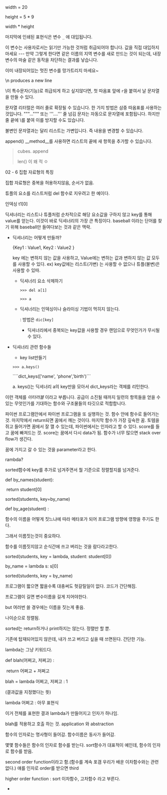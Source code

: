 width = 20

height = 5 * 9

width * height

마지막에 인쇄된 표현식은 변수 `_` 에 대입됩니다.  

이 변수는 사용자로서는 읽기만 가능한 것처럼 취급되어야 합니다. 값을 직접 대입하지 마세요 --- 만약 그렇게 한다면 같은 이름의 지역 변수를 새로 만드는 것이 되는데, 내장 변수의 마술 같은 동작을 차단하는 결과를 낳습니다. 

이미 내장되어있는 멋진 변수를 망가트리지 마세요~

\n produces a new line

\이 특수문자(기능)로 취급되게 하고 싶지않다면, 첫 따옴표 앞에 ```r```을 붙여서 날 문자열을 만들 수 있다. 

문자열 리터럴은 여러 줄로 확장될 수 있습니다. 한 가지 방법은 삼중 따옴표를 사용하는 것입니다. """...""" 또는 '''....''' 줄 넘김 문자는 자동으로 문자열에 포함됩니다. 하지만 줄 끝에 \를 붙여 이를 방지할 수도 있습니다. 

불변인 문자열과는 달리 리스트는 가변입니다. 즉 내용을 변경할 수 있습니다. 

append() __method__를 사용하면 리스트의 끝에 새 항목을 추가할 수 있습니다. 

> cubes. append 
>
> len() 이 왜 적	ㅇ

02 - 6 집합 자료형의 특징 

집합 자료형은 중복을 허용하지않음, 순서가 없음. 

튜플의 요소를 리스트처럼 del 함수로 지우려고 한 예이다. 



인덱싱  t1[0] 







딕셔너리는 리스트나 튜플처럼 순차적으로  해당 요소값을 구하지 않고 key를 통해 value를 얻는다. 이것이 바로 딕셔너리의 가장 큰 특징이다. baseball 이라는 단어를 찾기 위해 baseball만 들여다보는 것과 같은 맥락. 

- 딕셔너리는 어떻게 만들까?

  {Key1 : Value1, Key2  : Value2 }

  key 에는 변하지 않는 값을 사용하고, Value에는 변하는 값과 변하지 않는 값 모두를 사용할 수 있다. ex) key값에는 리스트(가변) 는 사용할 수 없으나 튜플(불변)은 사용할 수 있따. 

  - 딕셔너리 요소 삭제하기

    ```>>> del a[1]```

    ```>>> a ```

  - 딕셔너리는 인덱싱이나 슬라이싱 기법이 먹히지 않는다. 

    : 방법은 ```dic[key]```

    - 딕셔너리에서 중복되는 key값을 사용할 경우 랜덤으로 무엇인가가 무시될 수 있다. 

      

- 딕셔너리 관련 함수들 

  - key list만들기 

  ```>>> a.keys()```

  ````dict_keys(['name', 'phone','birth')```

  a. keys()는 딕셔너리 a의 key만을 모아서 dict_keys라는 객체를 리턴한다. 



이런 객체를 *이터러블* 이라고 부릅니다. 공급이 소진될 때까지 일련의 항목들을 얻을 수 있는 무엇인가를 기대하는 함수와 구조물들의 타깃으로 적합합니다. 

파이썬 프로그램안에서 파이썬 프로그램을 또 실행하는 것. 함수 안에 함수로 들어가는 것. 마지막에서 return되면 꿈에서 깨는 것이다. 마지막 함수가 가장 깊숙한 꿈. 토템을 쥐고 들어가면 꿈에서 잘 깰 수 있는데, 파이썬에서는 인자라고 할 수 있다. score를 들고 꿈에 빠져드는 것. score는 꿈에서 다시 data가 됨. 함수가 너무 많으면 stack over flow가 생긴다. 

꿈에 가지고 갈 수 있는 것을 parameter라고 한다. 

rambda?

sorted함수에 key를 추가로 넘겨주면서 뭘 기준으로 정렬할지를 넘겨준다. 

def by_names(student):

​    return student[0]

sorted(students, key=by_name)

def by_age(student) :

함수의 이름을 어떻게 짓느냐에 따라 메타포가 되어 프로그램 방향에 영향을 주기도 한다.

그래서 이름짓는것이 중요하다. 

함수를 이름짓지않고 순식간에 쓰고 버리는 것을 람다라고한다.

sorted(students, key = lambda, student: student[0])

by_name = lambda s: s[0]

sorted(students, key = by_name)

프로그램이 짧으면 짧을수록 대충써도 헛갈릴일이 없다. 코드가 간단해짐.  

프로그램이 길면 변수이름을 길게 지어야한다. 

but 여러번 쓸 경우에는 이름을 짓는게 좋음. 

나이순으로 정렬됨.

sorted는 return하거나 print하지는 않는다. 정렬만 할 뿐. 

기존에 탑재되어있지 않은데, 내가 쓰고 버리고 싶을 때 쓰면된다. 간단한 기능. 

lambda는 그냥 키워드다. 

def blah(어쩌고, 저쩌고) :

​    return 어쩌고 + 저쩌고

blah = lambda 어쩌고, 저쩌고 : 1

(결과값을 지정했다는 뜻)

lambda 어쩌고 : 아무 표현식

이거 전체를 표현한 결과 lambda가 만들어지고 인자가 하나임. 

blah를 적용하고 호출 하는 것. application 와 abstraction 

함수의 인자로는 명사형이 들어감. 함수이름은 동사가 들어감. 

몇몇 함수들은 함수의 인자로 함수를 받는다. sort함수가 대표적이 예인데, 함수의 인자로 함수를 받음. 

second order function이라고 함.(함수를 계속 포갬 우리가 배운 이차함수와는 관련없다.) 얘를 인자로 order를 받으면 third 

higher order function : sort 이차함수, 고차함수 라고 부른다. 



- 